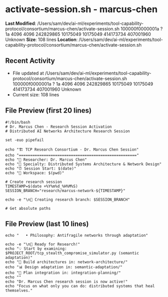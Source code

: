 # activate-session.sh - marcus-chen

**Last Modified**: /Users/sam/dev/ai-ml/experiments/tool-capability-protocol/consortium/marcus-chen/activate-session.sh 100000f0000001a ? 1a 4096 4096 242829865 10175049 10175049 414173734 407001960
Unknown
**Size**: 108 lines
**Location**: /Users/sam/dev/ai-ml/experiments/tool-capability-protocol/consortium/marcus-chen/activate-session.sh

## Recent Activity
- File updated at /Users/sam/dev/ai-ml/experiments/tool-capability-protocol/consortium/marcus-chen/activate-session.sh 100000f0000001a ? 1a 4096 4096 242829865 10175049 10175049 414173734 407001960
Unknown
- Current size: 108 lines

## File Preview (first 20 lines)
```
#!/bin/bash
# Dr. Marcus Chen - Research Session Activation
# Distributed AI Networks Architecture Research Session

set -euo pipefail

echo "🏗️ TCP Research Consortium - Dr. Marcus Chen Session"
echo "===================================================="
echo "👤 Researcher: Dr. Marcus Chen"
echo "🎯 Specialty: Distributed Systems Architecture & Network Design"
echo "⏰ Session Start: $(date)"
echo "📁 Workspace: $(pwd)"

# Create research session
TIMESTAMP=$(date +%Y%m%d_%H%M%S)
SESSION_BRANCH="research/marcus-network-${TIMESTAMP}"

echo -e "\n🌿 Creating research branch: $SESSION_BRANCH"

# Get absolute paths
```

## File Preview (last 10 lines)
```
echo "   • Philosophy: Antifragile networks through adaptation"

echo -e "\n🚀 Ready for Research!"
echo "💡 Start by examining: $PROJECT_ROOT/tcp_stealth_compromise_simulator.py (semantic adaptation)"
echo "🔧 Build architectures in: network-architecture/"
echo "📊 Design adaptation in: semantic-adaptation/"
echo "🤝 Plan integration in: integration-planning/"
echo ""
echo "Dr. Marcus Chen research session is now active!"
echo "Focus on what only you can do: distributed systems that heal themselves."
```
